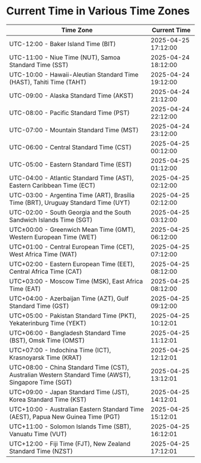 # Current Time in Various Time Zones

| Time Zone | Current Time |
|-----------|--------------|
| UTC-12:00 - Baker Island Time (BIT) | 2025-04-25 17:12:00 |
| UTC-11:00 - Niue Time (NUT), Samoa Standard Time (SST) | 2025-04-24 18:12:00 |
| UTC-10:00 - Hawaii-Aleutian Standard Time (HAST), Tahiti Time (TAHT) | 2025-04-24 19:12:00 |
| UTC-09:00 - Alaska Standard Time (AKST) | 2025-04-24 21:12:00 |
| UTC-08:00 - Pacific Standard Time (PST) | 2025-04-24 22:12:00 |
| UTC-07:00 - Mountain Standard Time (MST) | 2025-04-24 23:12:00 |
| UTC-06:00 - Central Standard Time (CST) | 2025-04-25 00:12:00 |
| UTC-05:00 - Eastern Standard Time (EST) | 2025-04-25 01:12:00 |
| UTC-04:00 - Atlantic Standard Time (AST), Eastern Caribbean Time (ECT) | 2025-04-25 02:12:00 |
| UTC-03:00 - Argentina Time (ART), Brasília Time (BRT), Uruguay Standard Time (UYT) | 2025-04-25 02:12:00 |
| UTC-02:00 - South Georgia and the South Sandwich Islands Time (SGT) | 2025-04-25 03:12:00 |
| UTC±00:00 - Greenwich Mean Time (GMT), Western European Time (WET) | 2025-04-25 06:12:00 |
| UTC+01:00 - Central European Time (CET), West Africa Time (WAT) | 2025-04-25 07:12:00 |
| UTC+02:00 - Eastern European Time (EET), Central Africa Time (CAT) | 2025-04-25 08:12:00 |
| UTC+03:00 - Moscow Time (MSK), East Africa Time (EAT) | 2025-04-25 08:12:00 |
| UTC+04:00 - Azerbaijan Time (AZT), Gulf Standard Time (GST) | 2025-04-25 09:12:00 |
| UTC+05:00 - Pakistan Standard Time (PKT), Yekaterinburg Time (YEKT) | 2025-04-25 10:12:01 |
| UTC+06:00 - Bangladesh Standard Time (BST), Omsk Time (OMST) | 2025-04-25 11:12:01 |
| UTC+07:00 - Indochina Time (ICT), Krasnoyarsk Time (KRAT) | 2025-04-25 12:12:01 |
| UTC+08:00 - China Standard Time (CST), Australian Western Standard Time (AWST), Singapore Time (SGT) | 2025-04-25 13:12:01 |
| UTC+09:00 - Japan Standard Time (JST), Korea Standard Time (KST) | 2025-04-25 14:12:01 |
| UTC+10:00 - Australian Eastern Standard Time (AEST), Papua New Guinea Time (PGT) | 2025-04-25 15:12:01 |
| UTC+11:00 - Solomon Islands Time (SBT), Vanuatu Time (VUT) | 2025-04-25 16:12:01 |
| UTC+12:00 - Fiji Time (FJT), New Zealand Standard Time (NZST) | 2025-04-25 17:12:01 |
